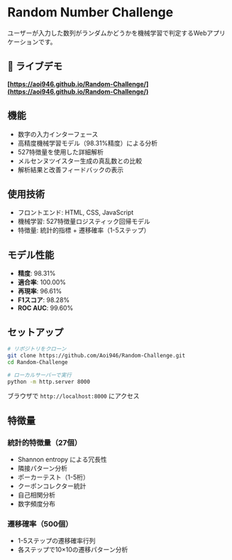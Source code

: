 # Random Number Challenge

ユーザーが入力した数列がランダムかどうかを機械学習で判定するWebアプリケーションです。

## 🚀 ライブデモ

**[https://aoi946.github.io/Random-Challenge/](https://aoi946.github.io/Random-Challenge/)**

## 機能

- 数字の入力インターフェース
- 高精度機械学習モデル（98.31%精度）による分析
- 527特徴量を使用した詳細解析
- メルセンヌツイスター生成の真乱数との比較
- 解析結果と改善フィードバックの表示

## 使用技術

- フロントエンド: HTML, CSS, JavaScript
- 機械学習: 527特徴量ロジスティック回帰モデル
- 特徴量: 統計的指標 + 遷移確率（1-5ステップ）

## モデル性能

- **精度**: 98.31%
- **適合率**: 100.00%
- **再現率**: 96.61%
- **F1スコア**: 98.28%
- **ROC AUC**: 99.60%

## セットアップ

```bash
# リポジトリをクローン
git clone https://github.com/Aoi946/Random-Challenge.git
cd Random-Challenge

# ローカルサーバーで実行
python -m http.server 8000
```

ブラウザで `http://localhost:8000` にアクセス

## 特徴量

### 統計的特徴量（27個）
- Shannon entropy による冗長性
- 隣接パターン分析
- ポーカーテスト（1-5桁）
- クーポンコレクター統計
- 自己相関分析
- 数字頻度分布

### 遷移確率（500個）
- 1-5ステップの遷移確率行列
- 各ステップで10×10の遷移パターン分析